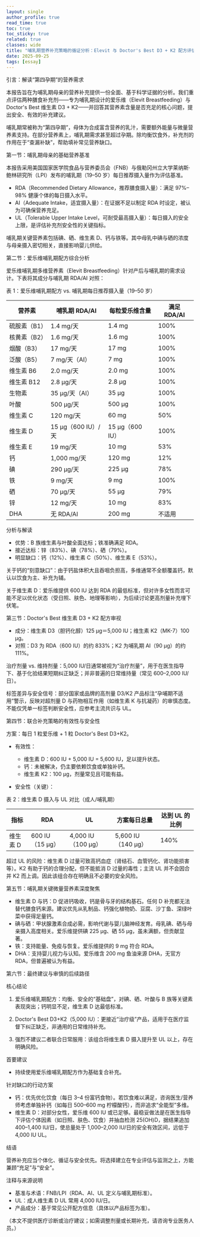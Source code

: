 ```yaml
---
layout: single
author_profile: true
read_time: true
toc: true
toc_sticky: true
related: true
classes: wide
title: "哺乳期营养补充策略的循证分析：Elevit 与 Doctor's Best D3 + K2 配方评估报告"
date: 2025-09-25
tags: [essay]
---
```



引言：解读“第四孕期”的营养需求

本报告旨在为哺乳期母亲的营养补充提供一份全面、基于科学证据的分析。我们重点评估两种膳食补充剂——专为哺乳期设计的爱乐维（Elevit Breastfeeding）与 Doctor's Best 维生素 D3 + K2——并回答其营养素含量是否充足的核心问题，提出安全、有效的补充建议。

哺乳期常被称为“第四孕期”，母体为合成富含营养的乳汁，需要额外能量与微量营养素支持。在部分营养素上，哺乳期需求甚至超过孕期。除均衡饮食外，补充剂的作用在于“查漏补缺”，帮助填补常见营养缺口。

第一节：哺乳期母亲的基础营养基准

本报告采用美国国家医学院食品与营养委员会（FNB）与俄勒冈州立大学莱纳斯·鲍林研究所（LPI）发布的哺乳期（19–50 岁）每日推荐摄入量作为评估基准。

- RDA（Recommended Dietary Allowance，推荐膳食摄入量）：满足 97%–98% 健康个体的每日摄入水平。
- AI（Adequate Intake，适宜摄入量）：在证据不足以制定 RDA 时设定，被认为可确保营养充足。
- UL（Tolerable Upper Intake Level，可耐受最高摄入量）：每日摄入的安全上限，是评估补充剂安全性的关键指标。

哺乳期关键营养素包括碘、硒、维生素 D、钙与铁等。其中母乳中碘与硒的浓度与母亲摄入密切相关，直接影响婴儿供给。

第二节：爱乐维哺乳期配方综合分析

爱乐维哺乳期多维营养素（Elevit Breastfeeding）针对产后与哺乳期的需求设计。下表将其成分与哺乳期 RDA/AI 对照：

表 1：爱乐维哺乳期配方 vs. 哺乳期每日推荐摄入量（19–50 岁）

| 营养素 | 哺乳期 RDA/AI | 每粒爱乐维含量 | 满足 RDA/AI |
|---|---|---|---|
| 硫胺素（B1） | 1.4 mg/天 | 1.4 mg | 100% |
| 核黄素（B2） | 1.6 mg/天 | 1.6 mg | 100% |
| 烟酸（B3） | 17 mg/天 | 17 mg | 100% |
| 泛酸（B5） | 7 mg/天（AI） | 7 mg | 100% |
| 维生素 B6 | 2.0 mg/天 | 2.0 mg | 100% |
| 维生素 B12 | 2.8 μg/天 | 2.8 μg | 100% |
| 生物素 | 35 μg/天（AI） | 35 μg | 100% |
| 叶酸 | 500 μg/天 | 500 μg | 100% |
| 维生素 C | 120 mg/天 | 60 mg | 50% |
| 维生素 D | 15 μg（600 IU）/天 | 15 μg（600 IU） | 100% |
| 维生素 E | 19 mg/天 | 10 mg | 53% |
| 钙 | 1,000 mg/天 | 120 mg | 12% |
| 碘 | 290 μg/天 | 225 μg | 78% |
| 铁 | 9 mg/天 | 9 mg | 100% |
| 硒 | 70 μg/天 | 55 μg | 79% |
| 锌 | 12 mg/天 | 10 mg | 83% |
| DHA | 无 RDA/AI | 200 mg | 不适用 |

分析与解读

- 优势：B 族维生素与叶酸全面达标；铁准确满足 RDA。
- 接近达标：锌（83%）、碘（78%）、硒（79%）。
- 明显缺口：钙（12%）、维生素 C（50%）、维生素 E（53%）。

关于钙的“刻意缺口”：由于钙盐体积大且吞咽负担高，多维通常不全额覆盖钙，默认以饮食为主、补充为辅。

关于维生素 D：爱乐维提供 600 IU 达到 RDA 的最低标准，但对许多女性而言可能不足以优化状态（受日照、肤色、地理等影响），为后续讨论更高剂量补充埋下伏笔。

第三节：Doctor's Best 维生素 D3 + K2 配方审视

- 成分：维生素 D3（胆钙化醇）125 μg＝5,000 IU；维生素 K2（MK-7）100 μg。
- 对照：D3 为 RDA（600 IU）的约 833%；K2 为哺乳期 AI（90 μg）的约 111%。

治疗剂量 vs. 维持剂量：5,000 IU/日通常被视为“治疗剂量”，用于在医生指导下、基于化验结果短期纠正缺乏；并非普遍的日常维持量（常见 600–2,000 IU/日）。

标签差异与安全信号：部分国家或品牌的高剂量 D3/K2 产品标注“孕哺期不适用”警示，反映对超剂量 D 与药物相互作用（如维生素 K 与抗凝药）的审慎态度。不能仅凭单一标签判断安全性，应参考主流共识与 UL。

第四节：联合补充策略的有效性与安全性

方案：每日 1 粒爱乐维 + 1 粒 Doctor's Best D3+K2。

- 有效性：
  - 维生素 D：600 IU + 5,000 IU = 5,600 IU，足以提升状态。
  - 钙：未被解决，仍主要依赖饮食或单独补钙。
  - 维生素 K2：100 μg，剂量常见且可能有益。

- 安全性（关键）：

表 2：维生素 D 摄入与 UL 对比（成人/哺乳期）

| 指标 | RDA | UL | 方案每日总量 | 达到 UL 的比例 |
|---|---|---|---|---|
| 维生素 D | 600 IU（15 μg） | 4,000 IU（100 μg） | 5,600 IU（140 μg） | 140% |

超过 UL 的风险：维生素 D 过量可致高钙血症（肾结石、血管钙化、肾功能损害等）。K2 有助于钙的合理分配，但不能抵消 D 过量的毒性；主流 UL 并不会因合并 K2 而上调。因此该组合存在明确且不必要的安全风险。

第五节：哺乳期关键微量营养素深度聚焦

- 维生素 D 与钙：D 促进钙吸收，钙是骨与牙的结构基石。任何 D 补充都无法替代膳食钙来源。建议优先从乳制品、钙强化植物奶、豆腐、沙丁鱼、深绿叶菜中获得足量钙。
- 碘与硒：甲状腺激素合成必需，影响代谢与婴儿脑神经发育。母乳碘、硒与母亲摄入高度相关。爱乐维提供碘 225 μg、硒 55 μg，虽未满额，但贡献显著。
- 铁：支持能量、免疫与恢复。爱乐维提供的 9 mg 符合 RDA。
- DHA：支持婴儿视力与认知。爱乐维含 200 mg 鱼油来源 DHA，无官方 RDA，但普遍被认为有益。

第六节：最终建议与审慎的后续路径

核心结论

1) 爱乐维哺乳期配方：均衡、安全的“基础盘”，对碘、硒、叶酸与 B 族等关键素表现突出；钙明显不足，维生素 D 达最低标准。

2) Doctor's Best D3+K2（5,000 IU）：更接近“治疗级”产品，适用于在医疗监督下纠正缺乏，非通用的日常维持补充。

3) 强烈不建议二者联合日常服用：该组合将维生素 D 摄入提升至 UL 以上，存在明确风险。

首要建议

- 持续使用爱乐维哺乳期配方作为基础复合补充。

针对缺口的行动方案

- 钙：优先优化饮食（每日 3–4 份富钙食物）。若饮食难以满足，咨询医生/营养师考虑单独补钙（如每日 500–600 mg 柠檬酸钙），而非追求“全能型”多维。
- 维生素 D：对部分女性，爱乐维 600 IU 或已足够。最稳妥做法是在医生指导下评估个体因素（如日照、肤色、饮食）并抽血检测 25(OH)D，据结果追加 400–1,400 IU/日，使总量处于 1,000–2,000 IU/日的安全有效区间，远低于 4,000 IU UL。

结语

营养补充应当个体化、循证与安全优先。将选择建立在专业评估与监测之上，方能兼顾“充足”与“安全”。

注释与来源说明

- 基准与术语：FNB/LPI（RDA、AI、UL 定义与哺乳期标准）。
- UL：成人维生素 D UL 常用 4,000 IU/日。
- 产品成分：基于常见公开配方信息（具体以产品标签为准）。

（本文不提供医疗诊断或治疗建议；如需调整剂量或长期补充，请咨询专业医务人员。）
